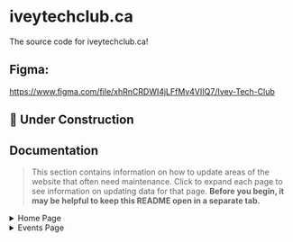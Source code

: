 # iveytechclub.ca

The source code for iveytechclub.ca!

## Figma:

https://www.figma.com/file/xhRnCRDWI4jLFfMv4VIIQ7/Ivey-Tech-Club

## 🚧 Under Construction

## Documentation

> This section contains information on how to update areas of the website that often need maintenance. Click to expand each page to see information on updating data for that page. __Before you begin, it may be helpful to keep this README open in a separate tab.__

<details>
  <summary>Home Page</summary>

### Companies

1. From the root directory, navigate to **pages -> HomePage -> assets -> CompanyLogos**.
2. Once you see the list of company logo files, click **Add file -> Upload files**, at the top right corner of the page.
3. Once you've added your logo files, click **Commit changes** at the bottom fo the page.
4. Go back to the root directory by clicking on **/iveytechclub.ca** in the top left corner.
5. From the root directory, navigate to **pages -> HomePage -> companies.json**.
6. Click on the **pencil icon** to edit the file, located in the top right corner of the file viewer.
7. Following the JSON pattern, add entries to the array containing the name of the company and the **exact** name of the file and its extension. Make sure the last entry of the array does not have a comma following it.
8. Once you've added all entries, click **Commit changes** at the bottom of the page.
9. Wait for the website to respond to your changes. __This may take a few minutes__. You should be good to go!

</details>

<details>
  <summary>Events Page</summary>

### Events

1. From the root directory, navigate to **pages -> EventsPage -> assets -> EventBanners**.
2. Once you see the list of company logo files, click **Add file -> Upload files**, at the top right corner of the page. Recommend standard FB event banner size ratio, `1200 x 628 pixels (1.91:1 ratio)`.
3. Once you've added your logo files, click **Commit changes** at the bottom fo the page.
4. Go back to the root directory by clicking on **/iveytechclub.ca** in the top left corner.
5. From the root directory, navigate to **pages -> EventsPage -> events.json**.
6. Click on the **pencil icon** to edit the file, located in the top right corner of the file viewer.
7. Following the JSON pattern, add entries to the array containing all the relevant fields, and the **exact** name of the file and its extension. Make sure the last entry of the array does not have a comma following it. The recommended max length of the `description` field is 85 words, or about 450 characters. The date follows `DD-MM-YYYY` convention. The `registerLink` should be a URL, the button on the event will bring the user to the URL once clicked.
8. Once you've added all entries, click **Commit changes** at the bottom of the page.
9. Wait for the website to respond to your changes. __This may take a few minutes__. You should be good to go! The component will automatically sort the events by upcoming and previous sections using the inputted date.

</details>
